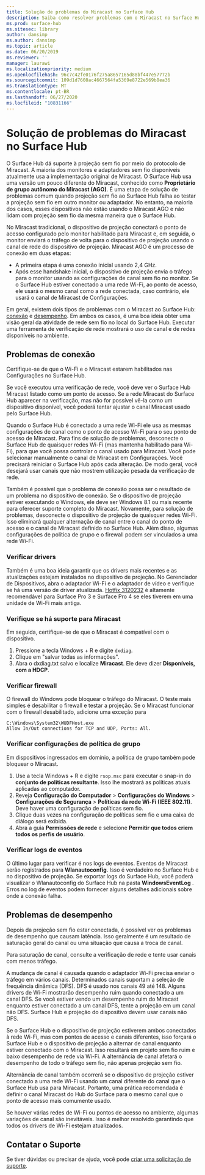 ```yaml
---
title: Solução de problemas do Miracast no Surface Hub
description: Saiba como resolver problemas com o Miracast no Surface Hub.
ms.prod: surface-hub
ms.sitesec: library
author: dansimp
ms.author: dansimp
ms.topic: article
ms.date: 06/20/2019
ms.reviewer: ''
manager: laurawi
ms.localizationpriority: medium
ms.openlocfilehash: 96c7c42fe0176f275a8657165d88bf447e57772b
ms.sourcegitcommit: 109d1d7608ac4667564fa5369e8722e569b8ea36
ms.translationtype: MT
ms.contentlocale: pt-BR
ms.lasthandoff: 06/27/2020
ms.locfileid: "10831166"
---
```

# Solução de problemas do Miracast no Surface Hub

O Surface Hub dá suporte à projeção sem fio por meio do protocolo de Miracast. A maioria dos monitores e adaptadores sem fio disponíveis atualmente usa a implementação original de Miracast. O Surface Hub usa uma versão um pouco diferente do Miracast, conhecido como **Proprietário de grupo autônomo do Miracast (AGO)**. É uma etapa de solução de problemas comum quando projeção sem fio ao Surface Hub falha ao testar a projeção sem fio em outro monitor ou adaptador. No entanto, na maioria dos casos, esses dispositivos não estão usando o Miracast AGO e não lidam com projeção sem fio da mesma maneira que o Surface Hub.

No Miracast tradicional, o dispositivo de projeção conectará o ponto de acesso configurado pelo monitor habilitado para Miracast e, em seguida, o monitor enviará o tráfego de volta para o dispositivo de projeção usando o canal de rede do dispositivo de projeção. Miracast AGO é um processo de conexão em duas etapas:

- A primeira etapa é uma conexão inicial usando 2,4 GHz. 
- Após esse handshake inicial, o dispositivo de projeção envia o tráfego para o monitor usando as configurações de canal sem fio no monitor. Se o Surface Hub estiver conectado a uma rede Wi-Fi, ao ponto de acesso, ele usará o mesmo canal como a rede conectada, caso contrário, ele usará o canal de Miracast de Configurações.

Em geral, existem dois tipos de problemas com o Miracast ao Surface Hub: [conexão](#connect-issues) e [desempenho](#performance-issues). Em ambos os casos, é uma boa ideia obter uma visão geral da atividade de rede sem fio no local do Surface Hub. Executar uma ferramenta de verificação de rede mostrará o uso de canal e de redes disponíveis no ambiente.

## Problemas de conexão

Certifique-se de que o Wi-Fi e o Miracast estarem habilitados nas Configurações no Surface Hub. 

Se você executou uma verificação de rede, você deve ver o Surface Hub Miracast listado como um ponto de acesso. Se a rede Miracast do Surface Hub aparecer na verificação, mas não for possível vê-la como um dispositivo disponível, você poderá tentar ajustar o canal Miracast usado pelo Surface Hub. 

Quando o Surface Hub é conectado a uma rede Wi-Fi ele usa as mesmas configurações de canal como o ponto de acesso Wi-Fi para o seu ponto de acesso de Miracast. Para fins de solução de problemas, desconecte o Surface Hub de quaisquer redes Wi-Fi (mas mantenha habilitado para Wi-Fi), para que você possa controlar o canal usado para Miracast. Você pode selecionar manualmente o canal de Miracast em Configurações. Você precisará reiniciar o Surface Hub após cada alteração. De modo geral, você desejará usar canais que não mostrem utilização pesada da verificação de rede.

Também é possível que o problema de conexão possa ser o resultado de um problema no dispositivo de conexão. Se o dispositivo de projeção estiver executando o Windows, ele deve ser Windows 8.1 ou mais recente para oferecer suporte completo do Miracast. Novamente, para solução de problemas, desconecte o dispositivo de projeção de quaisquer redes Wi-Fi. Isso eliminará qualquer alternação de canal entre o canal do ponto de acesso e o canal de Miracast definido no Surface Hub. Além disso, algumas configurações de política de grupo e o firewall podem ser vinculados a uma rede Wi-Fi.

### Verificar drivers

Também é uma boa ideia garantir que os drivers mais recentes e as atualizações estejam instalados no dispositivo de projeção. No Gerenciador de Dispositivos, abra o adaptador Wi-Fi e o adaptador de vídeo e verifique se há uma versão de driver atualizada. [Hotfix 3120232](https://support.microsoft.com/help/3120232/poor-wireless-performance-on-5-ghz-connections-on-surface-pro-3-and-surface-3) é altamente recomendável para Surface Pro 3 e Surface Pro 4 se eles tiverem em uma unidade de Wi-Fi mais antiga. 

### Verifique se há suporte para Miracast

Em seguida, certifique-se de que o Miracast é compatível com o dispositivo. 

1. Pressione a tecla Windows + R e digite `dxdiag`. 
2. Clique em "salvar todas as informações". 
3. Abra o dxdiag.txt salvo e localize **Miracast**. Ele deve dizer **Disponíveis, com a HDCP**. 
    
### Verificar firewall
    
O firewall do Windows pode bloquear o tráfego do Miracast. O teste mais simples é desabilitar o firewall e testar a projeção. Se o Miracast funcionar com o firewall desabilitado, adicione uma exceção para

    C:\Windows\System32\WUDFHost.exe
    Allow In/Out connections for TCP and UDP, Ports: All.

### Verificar configurações de política de grupo

Em dispositivos ingressados em domínio, a política de grupo também pode bloquear o Miracast. 

1. Use a tecla Windows + R e digite `rsop.msc` para executar o snap-in do **conjunto de políticas resultante**. Isso lhe mostrará as políticas atuais aplicadas ao computador. 
2. Reveja **Configuração do Computador** > **Configurações do Windows** > **Configurações de Segurança** > **Políticas da rede Wi-Fi (IEEE 802.11)**. Deve haver uma configuração de políticas sem fio. 
3. Clique duas vezes na configuração de políticas sem fio e uma caixa de diálogo será exibida. 
4. Abra a guia **Permissões de rede** e selecione **Permitir que todos criem todos os perfis de usuário**.

### Verificar logs de eventos

O último lugar para verificar é nos logs de eventos. Eventos de Miracast serão registrados para **Wlanautoconfig**. Isso é verdadeiro no Surface Hub e no dispositivo de projeção. Se exportar logs do Surface Hub, você poderá visualizar o Wlanautoconfig do Surface Hub na pasta **WindowsEventLog** . Erros no log de eventos podem fornecer alguns detalhes adicionais sobre onde a conexão falha.

## Problemas de desempenho

Depois da projeção sem fio estar conectada, é possível ver os problemas de desempenho que causam latência. Isso geralmente é um resultado de saturação geral do canal ou uma situação que causa a troca de canal. 

Para saturação de canal, consulte a verificação de rede e tente usar canais com menos tráfego.

A mudança de canal é causada quando o adaptador Wi-Fi precisa enviar o tráfego em vários canais. Determinados canais suportam a seleção de frequência dinâmica (DFS). DFS é usado nos canais 49 até 148. Alguns drivers de Wi-Fi mostrarão desempenho ruim quando conectado a um canal DFS. Se você estiver vendo um desempenho ruim do Miracast enquanto estiver conectado a um canal DFS, tente a projeção em um canal não DFS. Surface Hub e projeção do dispositivo devem usar canais não DFS.

Se o Surface Hub e o dispositivo de projeção estiverem ambos conectados à rede Wi-Fi, mas com pontos de acesso e canais diferentes, isso forçará o Surface Hub e o dispositivo de projeção a alternar de canal enquanto estiver conectado com o Miracast. Isso resultará em projeto sem fio ruim e baixo desempenho de rede via Wi-Fi. A alternância de canal afetará o desempenho de todo o tráfego sem fio, não apenas projeção sem fio. 

Alternância de canal também ocorrerá se o dispositivo de projeção estiver conectado a uma rede Wi-Fi usando um canal diferente do canal que o Surface Hub usa para Miracast. Portanto, uma prática recomendada é definir o canal Miracast do Hub do Surface para o mesmo canal que o ponto de acesso mais comumente usado. 

Se houver várias redes de Wi-Fi ou pontos de acesso no ambiente, algumas variações de canal são inevitáveis. Isso é melhor resolvido garantindo que todos os drivers de Wi-Fi estejam atualizados.

## Contatar o Suporte

Se tiver dúvidas ou precisar de ajuda, você pode [criar uma solicitação de suporte](https://support.microsoft.com/supportforbusiness/productselection).
